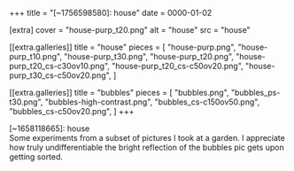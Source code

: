 +++
title = "[~1756598580]: house"
date = 0000-01-02

[extra]
cover = "house-purp_t20.png"
alt = "house"
src = "house"

[[extra.galleries]]
title = "house"
pieces = [
  "house-purp.png",
  "house-purp_t10.png",
  "house-purp_t30.png",
  "house-purp_t20.png",
  "house-purp_t20_cs-c30ov10.png",
  "house-purp_t20_cs-c50ov20.png",
  "house-purp_t30_cs-c50ov20.png",
]

[[extra.galleries]]
title = "bubbles"
pieces = [
  "bubbles.png",
  "bubbles_ps-t30.png",
  "bubbles-high-contrast.png",
  "bubbles_cs-c150ov50.png",
  "bubbles_cs-c50ov20.png",
]
+++

<div class="gallery-title color">[~1658118665]: house</div>
<div class="gallery-desc">
Some experiments from a subset of pictures I took at a garden. I appreciate how truly undifferentiable the bright reflection of the bubbles pic gets upon getting sorted.
</div>
